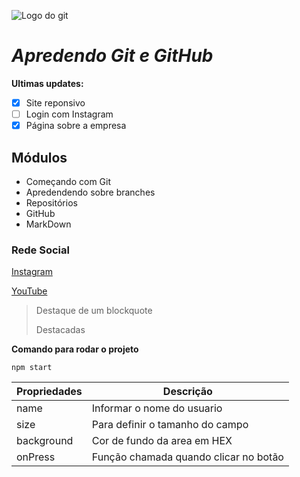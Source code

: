 ![Logo do git](https://storage.googleapis.com/workover/courses/banners/93388ff2b17bf2c8b3cf1c780c23d120.png)


# _Apredendo Git e GitHub_

**Ultimas updates:**
- [x] Site reponsivo
- [ ] Login com Instagram
- [x] Página sobre a empresa

## Módulos
* Começando com Git
* Apredendendo sobre branches
* Repositórios
* GitHub
* MarkDown


### Rede Social 
[Instagram](https://instagram.com/o.nogueira.__)

[YouTube](https://youtube.com/c/sujeitoprogramador)


>Destaque de um  blockquote
>
> Destacadas

**Comando para rodar o projeto**

```
npm start
```

Propriedades | Descrição 
------------ | ---------
name | Informar o nome do usuario 
size | Para definir o tamanho do campo 
background | Cor de fundo da area em HEX
onPress | Função chamada quando clicar no botão 